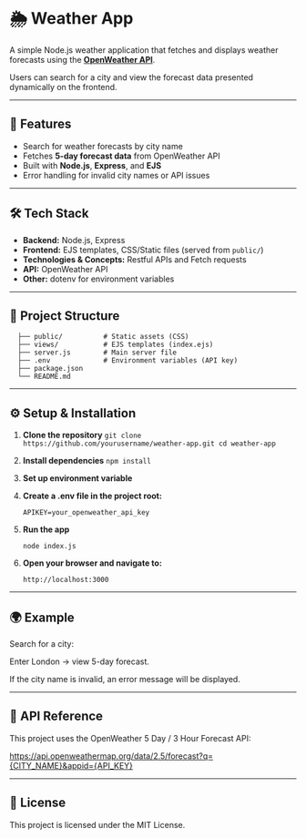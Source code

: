 # 🌦️ Weather App

A simple Node.js weather application that fetches and displays weather forecasts using the **[OpenWeather API](https://openweathermap.org/api)**.  

Users can search for a city and view the forecast data presented dynamically on the frontend.

---

## 🚀 Features
- Search for weather forecasts by city name  
- Fetches **5-day forecast data** from OpenWeather API  
- Built with **Node.js**, **Express**, and **EJS**  
- Error handling for invalid city names or API issues  

---

## 🛠️ Tech Stack
- **Backend:** Node.js, Express  
- **Frontend:** EJS templates, CSS/Static files (served from `public/`)
- **Technologies & Concepts:** Restful APIs and Fetch requests
- **API:** OpenWeather API  
- **Other:** dotenv for environment variables  

---

## 📂 Project Structure
      
      ├── public/          # Static assets (CSS) 
      ├── views/           # EJS templates (index.ejs)
      ├── server.js        # Main server file
      ├── .env             # Environment variables (API key)
      ├── package.json     
      └── README.md


---

## ⚙️ Setup & Installation

  1. **Clone the repository**
         ```
         git clone https://github.com/yourusername/weather-app.git
         cd weather-app
          ```

  2. **Install dependencies**
         ```
         npm install
         ```
   
  3. **Set up environment variable**
  4. **Create a .env file in the project root:**
       ```
       APIKEY=your_openweather_api_key
       ```
  5. **Run the app**
       ```
       node index.js
       ```
  6. **Open your browser and navigate to:**
      ```
      http://localhost:3000
      ```
---

## 🌍 Example

Search for a city:

Enter London → view 5-day forecast.

If the city name is invalid, an error message will be displayed.

---

## 🔑 API Reference

This project uses the OpenWeather 5 Day / 3 Hour Forecast API:

https://api.openweathermap.org/data/2.5/forecast?q={CITY_NAME}&appid={API_KEY}

---

## 📜 License

This project is licensed under the MIT License.

